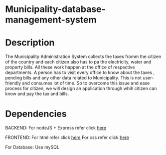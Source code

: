 # Municipality-database-management-system
# Description
The Municipality Administration System collects the taxes fromm the citizen of the country and each citizen also has to pa the electricity, water and property bills.
All these work happen at the office of respective departments. A person has to visit every office to know about the taxes , pending bills and any other data related to Municipality. This is not user-friendly and consumes lot of time. 
So to overcome this issue and ease process for citizen, we will design an application through whih citizen can know and pay the tax and bills.

# Dependencies
BACKEND:
For nodeJS + Express refer click [here](https://www.webslesson.info/2022/04/insert-update-delete-data-from-mysql-in-node-js-using-express-js.html)

FRONTEND:
For html refer click [here](https://www.w3schools.com/html/)
For css refer click [here](https://web.dev/learn/css/?gclid=Cj0KCQiA1NebBhDDARIsAANiDD1og-YMeVkfVvkTLBuGHll2nPG21EO5w8TGwe1t85DOSRtDzk2fbqgaAn_0EALw_wcB)

For Database:
Use mySQL

